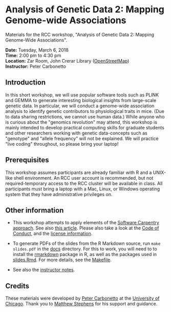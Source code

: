 # Analysis of Genetic Data 2: Mapping Genome-wide Associations

Materials for the RCC workshop, "Analysis of Genetic Data 2: Mapping
Genome-Wide Associations".

**Date:** Tuesday, March 6, 2018<br>
**Time:** 2:00 pm to 4:30 pm<br>
**Location:** Zar Room, John Crerar Library
([OpenStreetMap](https://www.openstreetmap.org/search?query=john%20crerar%20library#map=18/41.79053/-87.60282))<br>
**Instructor:** Peter Carbonetto

## Introduction

In this short workshop, we will use popular software tools such as
PLINK and GEMMA to generate interesting biological insights from
large-scale genetic data. In particular, we will conduct a genome-wide
association analysis to identify genetic contributors to physiological
traits in mice. (Due to data sharing restrictions, we cannot use human
data.) While anyone who is curious about the "genomics revolution" may
attend, this workshop is mainly intended to develop practical
computing skills for graduate students and other researchers working
with genetic data-concepts such as "genotype" and "allele frequency"
will not be explained. We will practice "live coding" throughout, so
please bring your laptop!

## Prerequisites

This workshop assumes participants are already familiar with R and a
UNIX-like shell environment. An RCC user account is recommended, but
not required-temporary access to the RCC cluster will be available in
class. All participants must bring a laptop with a Mac, Linux, or
Windows operating system that they have administrative privileges on.

## Other information

+ This workshop attempts to apply elements of the
[Software Carpentry approach](http://software-carpentry.org/lessons).
See also
[this article](http://dx.doi.org/10.12688/f1000research.3-62.v2).
Please also take a look at the [Code of Conduct](conduct.md), and
the [license information](LICENSE.md).

+ To generate PDFs of the slides from the R Markdown source, run `make
slides.pdf` in the [docs](docs) directory. For this to work, you will
need to to install the
[rmarkdown](https://cran.r-project.org/package=rmarkdown) package in
R, as well as the packages used in [slides.Rmd](code/slides.Rmd). For
more details, see the [Makefile](docs/Makefile).

+ See also the [instructor notes](NOTES.md).

## Credits

These materials were developed by
[Peter Carbonetto](http://pcarbo.github.io) at the
[University of Chicago](https://www.uchicago.edu). Thank you to
[Matthew Stephens](http://stephenslab.uchicago.edu) for his support
and guidance. 
